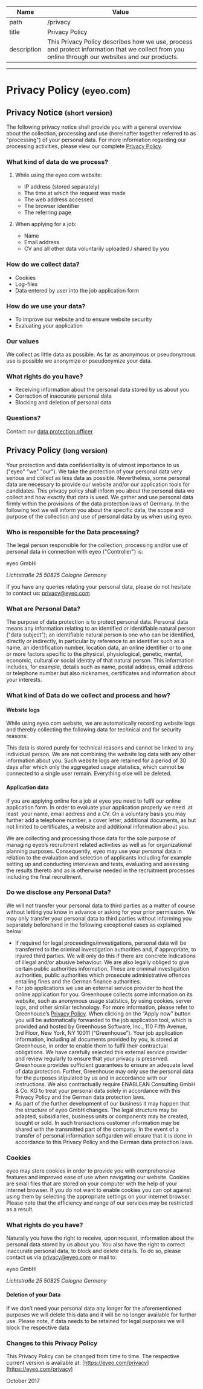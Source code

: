 |Name|Value|
|----|-----|
|path|/privacy|
|title|Privacy Policy|
|description|This Privacy Policy describes how we use, process and protect information that we collect from you online through our websites and our products.|

---

# Privacy Policy <small>(eyeo.com)</small>

## Privacy Notice <small>(short version)</small>

The following privacy notice shall provide you with a general overview about the collection, processing and use (hereinafter together referred to as "processing") of your personal data. For more information regarding our processing activities, please view our complete [Privacy Policy](#markdown-header-privacy-policy-long-version).

### What kind of data do we process?

1. While using the eyeo.com website:
    - IP address (stored separately)
    - The time at which the request was made
    - The web address accessed
    - The browser identifier
    - The referring page

2. When applying for a job:
    - Name
    - Email address
    - CV and all other data voluntarily uploaded / shared by you

### How do we collect data?

- Cookies
- Log-files
- Data entered by user into the job application form

### How do we use your data?

- To improve our website and to ensure website security
- Evaluating your application

### Our values

We collect as little data as possible. As far as anonymous or pseudonymous use is possible we anonymize or pseudonymize your data.

### What rights do you have?

- Receiving information about the personal data stored by us about you
- Correction of inaccurate personal data
- Blocking and deletion of personal data

### Questions?

Contact our [data protection officer](mailto:privacy@eyeo.com)

## Privacy Policy <small>(long version)</small>

Your protection and data confidentiality is of utmost importance to us ("eyeo" "we" "our"). We take the protection of your personal data very serious and collect as less data as possible. Nevertheless, some personal data are necessary to provide our website and/or our application tools for candidates. This privacy policy shall inform you about the personal data we collect and how exactly that data is used. We gather and use personal data firmly within the provisions of the data protection laws of Germany. In the following text we will inform you about the specific data, the scope and purpose of the collection and use of personal data by us when using eyeo.

### Who is responsible for the Data processing?

The legal person responsible for the collection, processing and/or use of personal data in connection with eyeo ("Controller") is:

<fix>eyeo GmbH</fix>
<address>
Lichtstraße 25
50825 Cologne
Germany
</address>

If you have any queries relating your personal data, please do not hesitate to contact us: [privacy@eyeo.com](mailto:privacy@eyeo.com)

### What are Personal Data?

The purpose of data protection is to protect personal data. Personal data means any information relating to an identified or identifiable natural person ("data subject"); an identifiable natural person is one who can be identified, directly or indirectly, in particular by reference to an identifier such as a name, an identification number, location data, an online identifier or to one or more factors specific to the physical, physiological, genetic, mental, economic, cultural or social identity of that natural person. This information includes, for example, details such as name, postal address, email address or telephone number but also nicknames, certificates and information about your interests.

### What kind of Data do we collect and process and how?

#### Website logs

While using eyeo.com website, we are automatically recording website logs and thereby collecting the following data for technical and for security reasons:

  <? include privacy/data-collected ?>

This data is stored purely for technical reasons and cannot be linked to any individual person. We are not combining the website log data with any other information about you. Such website logs are retained for a period of 30 days after which only the aggregated usage statistics, which cannot be connected to a single user remain. Everything else will be deleted.

#### Application data

If you are applying online for a job at eyeo you need to fulfil our online application form. In order to evaluate your application properly we need ­ at least ­ your name, email address and a CV. On a voluntary basis you may further add a telephone number, a cover letter, additional documents, as but not limited to certificates, a website and additional information about you.

We are collecting and processing those data for the sole purpose of managing eyeo’s recruitment related activities as well as for organizational planning purposes. Consequently, eyeo may use your personal data in relation to the evaluation and selection of applicants including for example setting up and conducting interviews and tests, evaluating and assessing the results thereto and as is otherwise needed in the recruitment processes including the final recruitment.

### Do we disclose any Personal Data?

We will not transfer your personal data to third parties as a matter of course without letting you know in advance or asking for your prior permission. We may only transfer your personal data to third parties without informing you separately beforehand in the following exceptional cases as explained below:

- If required for legal proceedings/investigations, personal data will be transferred to the criminal investigation authorities and, if appropriate, to injured third parties. We will only do this if there are concrete indications of illegal and/or abusive behaviour. We are also legally obliged to give certain public authorities information. These are criminal investigation authorities, public authorities which prosecute administrative offences entailing fines and the German finance authorities.
- For job applications we use an external service provider to host the online application for you. Greenhouse collects some information on its website, such as anonymous usage statistics, by using cookies, server logs, and other similar technology. For more information, please refer to Greenhouse’s [Privacy Policy](https://www.greenhouse.io/privacy-policy). When clicking on the “Apply now” button you will be automatically forwarded to the job application tool, which is provided and hosted by Greenhouse Software, Inc., 110 Fifth Avenue, 3rd Floor, New York, NY 10011 (“Greenhouse”). Your job application information, including all documents provided by you, is stored at Greenhouse, in order to enable them to fulfil their contractual obligations. We have carefully selected this external service provider and review regularly to ensure that your privacy is preserved. Greenhouse provides sufficient guarantees to ensure an adequate level of data protection. Further, Greenhouse may only use the personal data for the purposes stipulated by us and in accordance with our instructions. We also contractually require ENABLEAN Consulting GmbH & Co. KG to treat your personal data solely in accordance with this Privacy Policy and the German data protection laws.
- As part of the further development of our business it may happen that the structure of eyeo GmbH changes. The legal structure may be adapted, subsidiaries, business units or components may be created, bought or sold. In such transactions customer information may be shared with the transmitted part of the company. In the event of a transfer of personal information softgarden will ensure that it is done in accordance to this Privacy Policy and the German data protection laws.

### Cookies

eyeo may store cookies in order to provide you with comprehensive features and improved ease of use when navigating our website. Cookies are small files that are stored on your computer with the help of your internet browser. If you do not want to enable cookies you can opt against using them by selecting the appropriate settings on your internet browser. Please note that the efficiency and range of our services may be restricted as a result.

### What rights do you have?

Naturally you have the right to receive, upon request, information about the personal data stored by us about you. You also have the right to correct inaccurate personal data, to block and delete details. To do so, please contact us via [privacy@eyeo.com](mailto:privacy@eyeo.com) or mail to:

<fix>eyeo GmbH</fix>
<address>
Lichtstraße 25
50825 Cologne
Germany
</address>

#### Deletion of your Data

If we don’t need your personal data any longer for the aforementioned purposes we will delete this data and it will be no longer available for further use. Please note, if data needs to be retained for legal purposes we will block the respective data

### Changes to this Privacy Policy

This Privacy Policy can be changed from time to time. The respective current version is available at: [https://eyeo.com/privacy](https://eyeo.com/privacy)

<time>October 2017</time>
